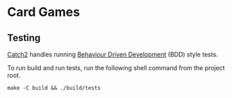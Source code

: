 # Card Games

## Testing
[Catch2](https://github.com/catchorg/Catch2) handles running [Behaviour Driven Development](https://en.wikipedia.org/wiki/Behavior-driven_development) (BDD) style tests.

To run build and run tests, run the following shell command from the project root.
```shell
make -C build && ./build/tests
```
